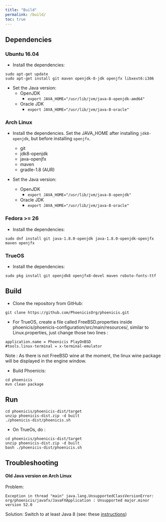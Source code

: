 ```yaml
---
title: "Build"
permalink: /build/
toc: true
---
```


## Dependencies
### Ubuntu 16.04
* Install the dependencies:
```
sudo apt-get update
sudo apt-get install git maven openjdk-8-jdk openjfx libxext6:i386
```

* Set the Java version:
  * OpenJDK
    * `export JAVA_HOME="/usr/lib/jvm/java-8-openjdk-amd64"`
  * Oracle JDK
    * `export JAVA_HOME="/usr/lib/jvm/java-8-oracle"`

### Arch Linux
* Install the dependencies. Set the JAVA_HOME after installing `jdk8-openjdk`, but before installing `openjfx`.
  * git
  * jdk8-openjdk
  * java-openjfx
  * maven
  * gradle-1.8 (AUR)

* Set the Java version:
  * OpenJDK
    * `export JAVA_HOME="/usr/lib/jvm/java-8-openjdk"`
  * Oracle JDK
    * `export JAVA_HOME="/usr/lib/jvm/java-8-oracle"`

### Fedora >= 26

* Install the dependencies:
```
sudo dnf install git java-1.8.0-openjdk java-1.8.0-openjdk-openjfx maven openjfx
```

### TrueOS

* Install the dependencies:
```
sudo pkg install git openjdk8 openjfx8-devel maven roboto-fonts-ttf
```

## Build
* Clone the repository from GitHub:
```
git clone https://github.com/PhoenicisOrg/phoenicis.git
```

* For TrueOS, create a file called FreeBSD.properties inside phoenicis/phoenicis-configuration/src/main/resources/, similar to Linux.properties, just change those two lines :
```
application.name = Phoenicis PlayOnBSD
#tools.linux-terminal = x-terminal-emulator
```
Note : As there is not FreeBSD wine at the moment, the linux wine package will be displayed in the engine window.

* Build Phoenicis:
```
cd phoenicis
mvn clean package
```

## Run
```
cd phoenicis/phoenicis-dist/target
unzip phoenicis-dist.zip -d built
./phoenicis-dist/phoenicis.sh
```

* On TrueOs, do :
```
cd phoenicis/phoenicis-dist/target
unzip phoenicis-dist.zip -d built
bash ./phoenicis-dist/phoenicis.sh
```

## Troubleshooting
#### Old Java version on Arch Linux
Problem:
```
Exception in thread "main" java.lang.UnsupportedClassVersionError: org/phoenicis/javafx/JavaFXApplication : Unsupported major.minor version 52.0
```
Solution:
Switch to at least Java 8 (see: these [instructions](https://wiki.archlinux.org/index.php/java#Switching_between_JVM))
